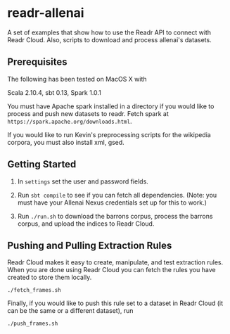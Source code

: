 # readr-allenai

A set of examples that show how to use the Readr API to connect with Readr Cloud.
Also, scripts to download and process allenai's datasets.

## Prerequisites

The following has been tested on MacOS X with

Scala 2.10.4, sbt 0.13, Spark 1.0.1

You must have Apache spark installed in a directory if you would like to process and push new datasets to readr. Fetch spark at `https://spark.apache.org/downloads.html`.

If you would like to run Kevin's preprocessing scripts for the wikipedia corpora, you must also install xml, gsed. 

## Getting Started

1. In `settings` set the user and password fields.

2. Run `sbt compile` to see if you can fetch all dependencies. (Note: you must have your Allenai Nexus credentials set up for this to work.)

3. Run `./run.sh` to download the barrons corpus, process the barrons corpus, and upload the indices to Readr Cloud.

## Pushing and Pulling Extraction Rules

Readr Cloud makes it easy to create, manipulate, and test extraction rules. When you are done using Readr Cloud you can fetch the rules you have created to store them locally.

`./fetch_frames.sh`

Finally, if you would like to push this rule set to a dataset in Readr Cloud (it can be the same or a different dataset), run

`./push_frames.sh`
 
